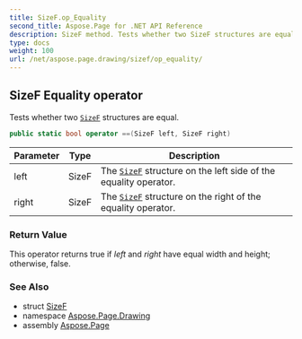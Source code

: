 ```yaml
---
title: SizeF.op_Equality
second_title: Aspose.Page for .NET API Reference
description: SizeF method. Tests whether two SizeF structures are equal
type: docs
weight: 100
url: /net/aspose.page.drawing/sizef/op_equality/
---
```

## SizeF Equality operator

Tests whether two [`SizeF`](../) structures are equal.

```csharp
public static bool operator ==(SizeF left, SizeF right)
```

| Parameter | Type | Description |
| --- | --- | --- |
| left | SizeF | The [`SizeF`](../) structure on the left side of the equality operator. |
| right | SizeF | The [`SizeF`](../) structure on the right of the equality operator. |

### Return Value

This operator returns true if *left* and *right* have equal width and height; otherwise, false.

### See Also

* struct [SizeF](../)
* namespace [Aspose.Page.Drawing](../../sizef/)
* assembly [Aspose.Page](../../../)


